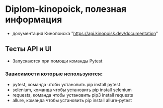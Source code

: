 # Diplom-kinopoick, полезная информация
- документация Кинопоиска "https://api.kinopoisk.dev/documentation"

## Тесты API и UI
- Запускаются при помощи команды Pytest

### Зависимости которые используются:
- pytest, команда чтобы установить pip install pytest
- selenium, команда чтобы установить pip install selenium
- requests, команда чтобы установить pip3 install requests
- allure, команда чтобы установить pip install allure-pytest
